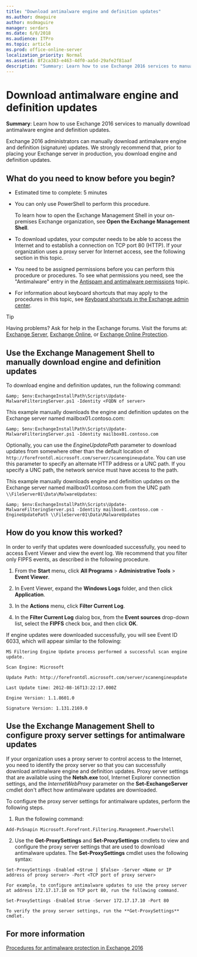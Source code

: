 ```yaml
---
title: "Download antimalware engine and definition updates"
ms.author: dmaguire
author: msdmaguire
manager: serdars
ms.date: 6/8/2018
ms.audience: ITPro
ms.topic: article
ms.prod: office-online-server
localization_priority: Normal
ms.assetid: 8f2ca383-e463-4df0-aa5d-29afe2f81aaf
description: "Summary: Learn how to use Exchange 2016 services to manually download antimalware engine and definition updates."
---
```


# Download antimalware engine and definition updates

 **Summary**: Learn how to use Exchange 2016 services to manually download antimalware engine and definition updates.
  
Exchange 2016 administrators can manually download antimalware engine and definition (signature) updates. We strongly recommend that, prior to placing your Exchange server in production, you download engine and definition updates.
  
## What do you need to know before you begin?

- Estimated time to complete: 5 minutes
    
- You can only use PowerShell to perform this procedure.
    
    To learn how to open the Exchange Management Shell in your on-premises Exchange organization, see **Open the Exchange Management Shell**.
    
- To download updates, your computer needs to be able to access the Internet and to establish a connection on TCP port 80 (HTTP). If your organization uses a proxy server for Internet access, see the following section in this topic.
    
- You need to be assigned permissions before you can perform this procedure or procedures. To see what permissions you need, see the "Antimalware" entry in the [Antispam and antimalware permissions](../../permissions/feature-permissions/antispam-and-antimalware-permissions.md) topic. 
    
- For information about keyboard shortcuts that may apply to the procedures in this topic, see [Keyboard shortcuts in the Exchange admin center](../../about-documentation/exchange-admin-center-keyboard-shortcuts.md).
    
> [!TIP]
> Having problems? Ask for help in the Exchange forums. Visit the forums at: [Exchange Server](https://go.microsoft.com/fwlink/p/?linkId=60612), [Exchange Online](https://go.microsoft.com/fwlink/p/?linkId=267542), or [Exchange Online Protection](https://go.microsoft.com/fwlink/p/?linkId=285351). 
  
## Use the Exchange Management Shell to manually download engine and definition updates

To download engine and definition updates, run the following command:
  
```
&amp; $env:ExchangeInstallPath\Scripts\Update-MalwareFilteringServer.ps1 -Identity <FQDN of server>
```

This example manually downloads the engine and definition updates on the Exchange server named mailbox01.contoso.com:
  
```
&amp; $env:ExchangeInstallPath\Scripts\Update-MalwareFilteringServer.ps1 -Identity mailbox01.contoso.com
```

Optionally, you can use the  _EngineUpdatePath_ parameter to download updates from somewhere other than the default location of  `http://forefrontdl.microsoft.com/server/scanengineupdate`. You can use this parameter to specify an alternate HTTP address or a UNC path. If you specify a UNC path, the network service must have access to the path.
  
 This example manually downloads engine and definition updates on the Exchange server named mailbox01.contoso.com from the UNC path  `\\FileServer01\Data\MalwareUpdates`:
  
```
&amp; $env:ExchangeInstallPath\Scripts\Update-MalwareFilteringServer.ps1 -Identity mailbox01.contoso.com -EngineUpdatePath \\FileServer01\Data\MalwareUpdates

```

## How do you know this worked?

In order to verify that updates were downloaded successfully, you need to access Event Viewer and view the event log. We recommend that you filter only FIPFS events, as described in the following procedure.
  
1. From the **Start** menu, click **All Programs** \> **Administrative Tools** \> **Event Viewer**.
    
2. In Event Viewer, expand the **Windows Logs** folder, and then click **Application**.
    
3. In the **Actions** menu, click **Filter Current Log**.
    
4. In the **Filter Current Log** dialog box, from the **Event sources** drop-down list, select the **FIPFS** check box, and then click **OK**.
    
If engine updates were downloaded successfully, you will see Event ID 6033, which will appear similar to the following:
  
 `MS Filtering Engine Update process performed a successful scan engine update.`
  
 `Scan Engine: Microsoft`
  
 `Update Path: http://forefrontdl.microsoft.com/server/scanengineupdate`
  
 `Last Update time: ‎2012‎-‎08‎-‎16T13:22:17.000Z`
  
 `Engine Version: 1.1.8601.0`
  
 `Signature Version: 1.131.2169.0`
  
## Use the Exchange Management Shell to configure proxy server settings for antimalware updates
<a name="ProxySettings"> </a>

If your organization uses a proxy server to control access to the Internet, you need to identify the proxy server so that you can successfully download antimalware engine and definition updates. Proxy server settings that are available using the **Netsh.exe** tool, Internet Explorer connection settings, and the  _InternetWebProxy_ parameter on the **Set-ExchangeServer** cmdlet don't affect how antimalware updates are downloaded. 
  
To configure the proxy server settings for antimalware updates, perform the following steps.
  
1. Run the following command:
    
  ```
  Add-PsSnapin Microsoft.Forefront.Filtering.Management.Powershell
  ```

2. Use the **Get-ProxySettings** and **Set-ProxySettings** cmdlets to view and configure the proxy server settings that are used to download antimalware updates. The **Set-ProxySettings** cmdlet uses the following syntax: 
    
  ```
  Set-ProxySettings -Enabled <$true | $false> -Server <Name or IP address of proxy server> -Port <TCP port of proxy server>
  ```

    For example, to configure antimalware updates to use the proxy server at address 172.17.17.10 on TCP port 80, run the following command.
    
  ```
  Set-ProxySettings -Enabled $true -Server 172.17.17.10 -Port 80
  ```

    To verify the proxy server settings, run the **Get-ProxySettings** cmdlet. 
    
## For more information
<a name="ProxySettings"> </a>

[Procedures for antimalware protection in Exchange 2016](antimalware-procedures.md)
  

